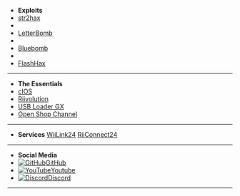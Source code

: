 - **Exploits**
- [str2hax](/str2hax)
-
- [LetterBomb](/letterbomb)
-
- [Bluebomb](/bluebomb)
-
- [FlashHax](/flashhax)
---
- **The Essentials**
- [cIOS](/cIOS)
- [Riivolution](/riivolution)
- [USB Loader GX](/ULGX)
- [Open Shop Channel](/osc)
---
- **Services**
[WiiLink24](/wiilink)
[RiiConnect24](/riiconnect24)
---
- **Social Media**
- [![GitHub](https://icongr.am/simple/github.svg?color=808080&size=16)GitHub](https://github.com/skyybrew/wiiu-hbguide)
- [![YouTube](https://icongr.am/simple/youtube.svg?color=808080&size=16)Youtube](https://www.youtube.com/@Jacob-Bjorne/)
- [![Discord](https://icongr.am/simple/discord.svg?color=808080&size=16)Discord](https://discord.gg/7NWtGD2rv5)
---
